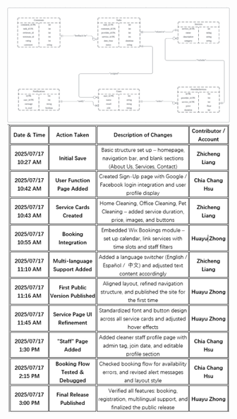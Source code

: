 ![ER Diagram](design_page/ER%20Diagram.png)  
![version control](design_page/version%20control.png)  